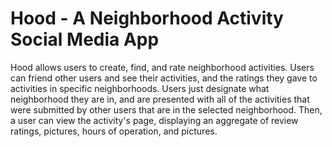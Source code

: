 # Hood - A Neighborhood Activity Social Media App

Hood allows users to create, find, and rate neighborhood activities. Users can friend other users and see their activities, and the ratings they gave to activities in specific neighborhoods. Users just designate what neighborhood they are in, and are presented with all of the activities that were submitted by other users that are in the selected neighborhood. Then, a user can view the activity's page, displaying an aggregate of review ratings, pictures, hours of operation, and pictures.
